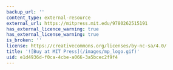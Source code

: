 ```yaml
---
backup_url: ''
content_type: external-resource
external_url: https://mitpress.mit.edu/9780262515191
has_external_licence_warning: true
has_external_license_warning: true
is_broken: ''
license: https://creativecommons.org/licenses/by-nc-sa/4.0/
title: '![Buy at MIT Press](/images/mp_logo.gif)'
uid: e1d4936d-f0ca-4cbe-a066-3a5bcec2f9f4
---
```

